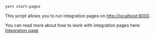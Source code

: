 ```bash
yarn start:pages
```

This script allows you to run integration pages on <http://localhost:8000>.

You can read more about how to work with integration pages here: [Integration page](/dev/development/apps/integration-pages)

